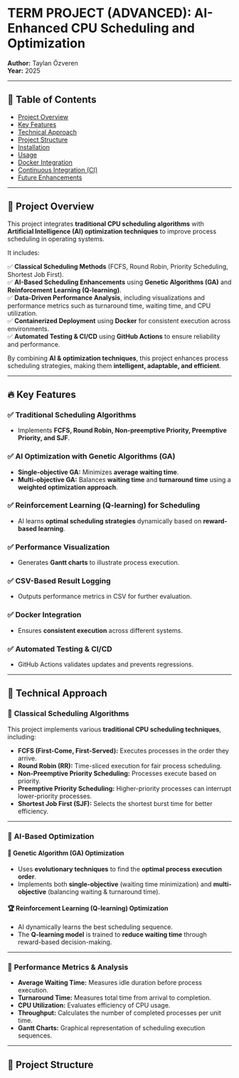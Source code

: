 # **TERM PROJECT (ADVANCED): AI-Enhanced CPU Scheduling and Optimization**  

**Author:** Taylan Özveren  
**Year:** 2025  

---

## 📌 Table of Contents  
- [Project Overview](#project-overview)  
- [Key Features](#key-features)  
- [Technical Approach](#technical-approach)  
- [Project Structure](#project-structure)  
- [Installation](#installation)  
- [Usage](#usage)  
- [Docker Integration](#docker-integration)  
- [Continuous Integration (CI)](#continuous-integration-ci)  
- [Future Enhancements](#future-enhancements)  

---

## 🚀 Project Overview  

This project integrates **traditional CPU scheduling algorithms** with **Artificial Intelligence (AI) optimization techniques** to improve process scheduling in operating systems.  

It includes:  

✅ **Classical Scheduling Methods** (FCFS, Round Robin, Priority Scheduling, Shortest Job First).  
✅ **AI-Based Scheduling Enhancements** using **Genetic Algorithms (GA)** and **Reinforcement Learning (Q-learning)**.  
✅ **Data-Driven Performance Analysis**, including visualizations and performance metrics such as turnaround time, waiting time, and CPU utilization.  
✅ **Containerized Deployment** using **Docker** for consistent execution across environments.  
✅ **Automated Testing & CI/CD** using **GitHub Actions** to ensure reliability and performance.  

By combining **AI & optimization techniques**, this project enhances process scheduling strategies, making them **intelligent, adaptable, and efficient**.  

---

## 🔥 Key Features  

### ✅ **Traditional Scheduling Algorithms**  
- Implements **FCFS, Round Robin, Non-preemptive Priority, Preemptive Priority, and SJF**.  

### ✅ **AI Optimization with Genetic Algorithms (GA)**  
- **Single-objective GA:** Minimizes **average waiting time**.  
- **Multi-objective GA:** Balances **waiting time** and **turnaround time** using a **weighted optimization approach**.  

### ✅ **Reinforcement Learning (Q-learning) for Scheduling**  
- AI learns **optimal scheduling strategies** dynamically based on **reward-based learning**.  

### ✅ **Performance Visualization**  
- Generates **Gantt charts** to illustrate process execution.  

### ✅ **CSV-Based Result Logging**  
- Outputs performance metrics in CSV for further evaluation.  

### ✅ **Docker Integration**  
- Ensures **consistent execution** across different systems.  

### ✅ **Automated Testing & CI/CD**  
- GitHub Actions validates updates and prevents regressions.  

---

## 🤖 Technical Approach  

### 🔹 **Classical Scheduling Algorithms**  
This project implements various **traditional CPU scheduling techniques**, including:  

- **FCFS (First-Come, First-Served):** Executes processes in the order they arrive.  
- **Round Robin (RR):** Time-sliced execution for fair process scheduling.  
- **Non-Preemptive Priority Scheduling:** Processes execute based on priority.  
- **Preemptive Priority Scheduling:** Higher-priority processes can interrupt lower-priority processes.  
- **Shortest Job First (SJF):** Selects the shortest burst time for better efficiency.  

---

### 🔹 **AI-Based Optimization**  

#### 🧬 **Genetic Algorithm (GA) Optimization**  
- Uses **evolutionary techniques** to find the **optimal process execution order**.  
- Implements both **single-objective** (waiting time minimization) and **multi-objective** (balancing waiting & turnaround time).  

#### 🏆 **Reinforcement Learning (Q-learning) Optimization**  
- AI dynamically learns the best scheduling sequence.  
- The **Q-learning model** is trained to **reduce waiting time** through reward-based decision-making.  

---

### 🔹 **Performance Metrics & Analysis**  
- **Average Waiting Time:** Measures idle duration before process execution.  
- **Turnaround Time:** Measures total time from arrival to completion.  
- **CPU Utilization:** Evaluates efficiency of CPU usage.  
- **Throughput:** Calculates the number of completed processes per unit time.  
- **Gantt Charts:** Graphical representation of scheduling execution sequences.  

---

## 📂 Project Structure  

